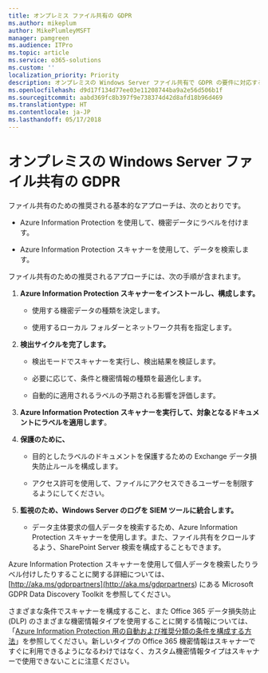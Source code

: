 ```yaml
---
title: オンプレミス ファイル共有の GDPR
ms.author: mikeplum
author: MikePlumleyMSFT
manager: pamgreen
ms.audience: ITPro
ms.topic: article
ms.service: o365-solutions
ms.custom: ''
localization_priority: Priority
description: オンプレミスの Windows Server ファイル共有で GDPR の要件に対応する方法について説明します。
ms.openlocfilehash: d9d17f134d77ee03e11208744ba9a2e56d506b1f
ms.sourcegitcommit: aabd369fc8b397f9e738374d42d8afd18b96d469
ms.translationtype: HT
ms.contentlocale: ja-JP
ms.lasthandoff: 05/17/2018
---
```

# <a name="gdpr-for-on-premises-windows-server-file-shares"></a>オンプレミスの Windows Server ファイル共有の GDPR

ファイル共有のための推奨される基本的なアプローチは、次のとおりです。

-   Azure Information Protection を使用して、機密データにラベルを付けます。

-   Azure Information Protection スキャナーを使用して、データを検索します。

ファイル共有のための推奨されるアプローチには、次の手順が含まれます。

1.  **Azure Information Protection スキャナーをインストールし、構成します。**

    -   使用する機密データの種類を決定します。

    -   使用するローカル フォルダーとネットワーク共有を指定します。

2.  **検出サイクルを完了します。**

    -   検出モードでスキャナーを実行し、検出結果を検証します。

    -   必要に応じて、条件と機密情報の種類を最適化します。

    -   自動的に適用されるラベルの予期される影響を評価します。

3.  **Azure Information Protection スキャナーを実行して、対象となるドキュメントにラベルを適用します**。

4.  **保護のために、**

    -   目的としたラベルのドキュメントを保護するための Exchange データ損失防止ルールを構成します。

    -   アクセス許可を使用して、ファイルにアクセスできるユーザーを制限するようにしてください。

5.  **監視のため、Windows Server のログを SIEM ツールに統合します。**

    -   データ主体要求の個人データを検索するため、Azure Information Protection スキャナーを使用します。また、ファイル共有をクロールするよう、SharePoint Server 検索を構成することもできます。

Azure Information Protection スキャナーを使用して個人データを検索したりラベル付けしたりすることに関する詳細については、[http://aka.ms/gdprpartners](<http://aka.ms/gdprpartners>) にある Microsoft GDPR Data Discovery Toolkit を参照してください。

さまざまな条件でスキャナーを構成すること、また Office 365 データ損失防止 (DLP) のさまざまな機密情報タイプを使用することに関する情報については、「[Azure Information Protection 用の自動および推奨分類の条件を構成する方法](https://docs.microsoft.com/ja-JP/information-protection/deploy-use/configure-policy-classification)」を参照してください。新しいタイプの Office 365 機密情報はスキャナーですぐに利用できるようになるわけではなく、カスタム機密情報タイプはスキャナーで使用できないことに注意ください。
